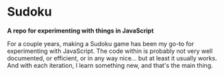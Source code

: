 # Sudoku

**A repo for experimenting with things in JavaScript**

For a couple years, making a Sudoku game has been my go-to for experimenting with JavaScript. The code within is probably not very well documented, or efficient, or in any way nice... but at least it usually works. And with each iteration, I learn something new, and that's the main thing.
